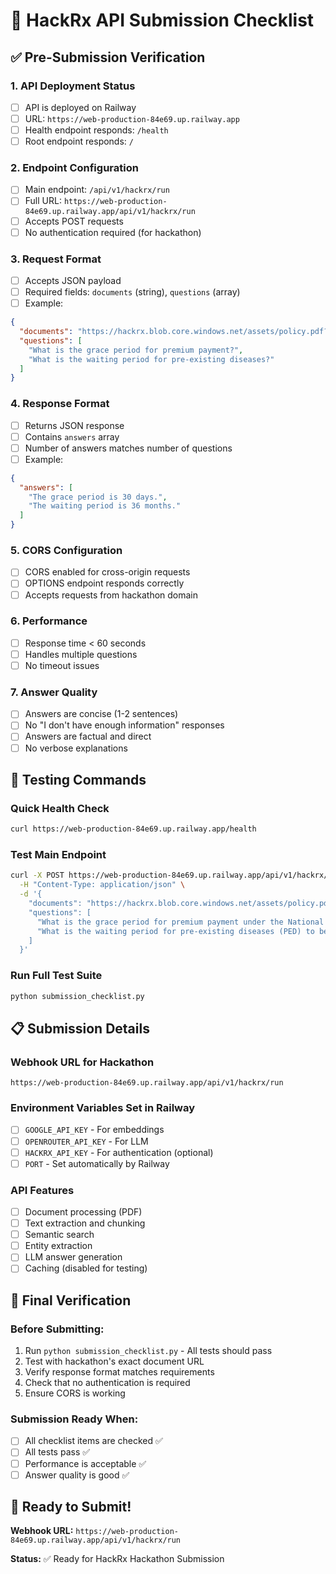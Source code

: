 # 🚀 HackRx API Submission Checklist

## ✅ **Pre-Submission Verification**

### **1. API Deployment Status**
- [ ] API is deployed on Railway
- [ ] URL: `https://web-production-84e69.up.railway.app`
- [ ] Health endpoint responds: `/health`
- [ ] Root endpoint responds: `/`

### **2. Endpoint Configuration**
- [ ] Main endpoint: `/api/v1/hackrx/run`
- [ ] Full URL: `https://web-production-84e69.up.railway.app/api/v1/hackrx/run`
- [ ] Accepts POST requests
- [ ] No authentication required (for hackathon)

### **3. Request Format**
- [ ] Accepts JSON payload
- [ ] Required fields: `documents` (string), `questions` (array)
- [ ] Example:
```json
{
  "documents": "https://hackrx.blob.core.windows.net/assets/policy.pdf?...",
  "questions": [
    "What is the grace period for premium payment?",
    "What is the waiting period for pre-existing diseases?"
  ]
}
```

### **4. Response Format**
- [ ] Returns JSON response
- [ ] Contains `answers` array
- [ ] Number of answers matches number of questions
- [ ] Example:
```json
{
  "answers": [
    "The grace period is 30 days.",
    "The waiting period is 36 months."
  ]
}
```

### **5. CORS Configuration**
- [ ] CORS enabled for cross-origin requests
- [ ] OPTIONS endpoint responds correctly
- [ ] Accepts requests from hackathon domain

### **6. Performance**
- [ ] Response time < 60 seconds
- [ ] Handles multiple questions
- [ ] No timeout issues

### **7. Answer Quality**
- [ ] Answers are concise (1-2 sentences)
- [ ] No "I don't have enough information" responses
- [ ] Answers are factual and direct
- [ ] No verbose explanations

## 🧪 **Testing Commands**

### **Quick Health Check**
```bash
curl https://web-production-84e69.up.railway.app/health
```

### **Test Main Endpoint**
```bash
curl -X POST https://web-production-84e69.up.railway.app/api/v1/hackrx/run \
  -H "Content-Type: application/json" \
  -d '{
    "documents": "https://hackrx.blob.core.windows.net/assets/policy.pdf?sv=2023-01-03&st=2025-07-04T09%3A11%3A24Z&se=2027-07-05T09%3A11%3A00Z&sr=b&sp=r&sig=N4a9OU0w0QXO6AOIBiu4bpl7AXvEZogeT%2FjUHNO7HzQ%3D&final=submission",
    "questions": [
      "What is the grace period for premium payment under the National Parivar Mediclaim Plus Policy?",
      "What is the waiting period for pre-existing diseases (PED) to be covered?"
    ]
  }'
```

### **Run Full Test Suite**
```bash
python submission_checklist.py
```

## 📋 **Submission Details**

### **Webhook URL for Hackathon**
```
https://web-production-84e69.up.railway.app/api/v1/hackrx/run
```

### **Environment Variables Set in Railway**
- [ ] `GOOGLE_API_KEY` - For embeddings
- [ ] `OPENROUTER_API_KEY` - For LLM
- [ ] `HACKRX_API_KEY` - For authentication (optional)
- [ ] `PORT` - Set automatically by Railway

### **API Features**
- [ ] Document processing (PDF)
- [ ] Text extraction and chunking
- [ ] Semantic search
- [ ] Entity extraction
- [ ] LLM answer generation
- [ ] Caching (disabled for testing)

## 🎯 **Final Verification**

### **Before Submitting:**
1. Run `python submission_checklist.py` - All tests should pass
2. Test with hackathon's exact document URL
3. Verify response format matches requirements
4. Check that no authentication is required
5. Ensure CORS is working

### **Submission Ready When:**
- [ ] All checklist items are checked ✅
- [ ] All tests pass ✅
- [ ] Performance is acceptable ✅
- [ ] Answer quality is good ✅

## 🚀 **Ready to Submit!**

**Webhook URL:** `https://web-production-84e69.up.railway.app/api/v1/hackrx/run`

**Status:** ✅ Ready for HackRx Hackathon Submission 